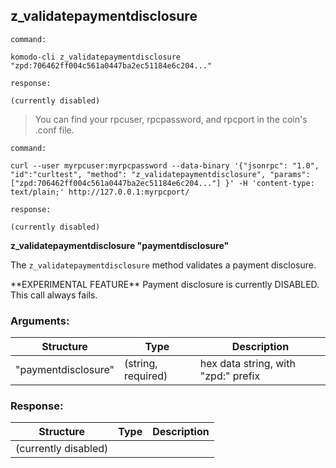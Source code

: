 ## z_validatepaymentdisclosure

```
command:

komodo-cli z_validatepaymentdisclosure "zpd:706462ff004c561a0447ba2ec51184e6c204..."

response:

(currently disabled)
```

> You can find your rpcuser, rpcpassword, and rpcport in the coin's .conf file.

```
command:

curl --user myrpcuser:myrpcpassword --data-binary '{"jsonrpc": "1.0", "id":"curltest", "method": "z_validatepaymentdisclosure", "params": ["zpd:706462ff004c561a0447ba2ec51184e6c204..."] }' -H 'content-type: text/plain;' http://127.0.0.1:myrpcport/

response:

(currently disabled)
```

**z_validatepaymentdisclosure "paymentdisclosure"**

The ``z_validatepaymentdisclosure`` method validates a payment disclosure.

<aside class="warning">
**EXPERIMENTAL FEATURE**
Payment disclosure is currently DISABLED. This call always fails.
</aside>

### Arguments:

Structure|Type|Description
---------|----|-----------
"paymentdisclosure"                          |(string, required)           |hex data string, with "zpd:" prefix

### Response:

Structure|Type|Description
---------|----|-----------
(currently disabled)                         |                             |
